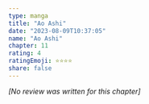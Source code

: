 ```yaml
---
type: manga
title: "Ao Ashi"
date: "2023-08-09T10:37:05"
name: "Ao Ashi"
chapter: 11
rating: 4
ratingEmoji: ⭐️⭐️⭐️⭐️
share: false
---
```


*[No review was written for this chapter]*
